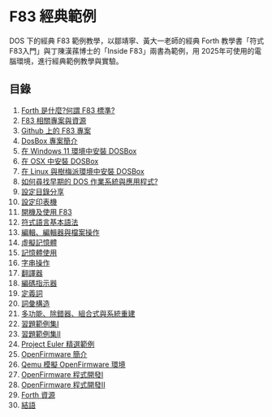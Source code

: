 # F83 經典範例

DOS 下的經典 F83 範例教學，以鄒靖寧、黃大一老師的經典 Forth 教學書「符式F83入門」與丁陳漢蓀博士的「Inside F83」兩書為範例，用 2025年可使用的電腦環境，進行經典範例教學與實驗。

## 目錄

1.  [Forth 是什麼?何謂 F83 標準?]()
2.  [F83 相關專案與資源]()
3.  [Github 上的 F83 專案]()
4.  [DosBox 專案簡介]()
5.  [在 Windows 11 環境中安裝 DOSBox]()
6.  [在 OSX 中安裝 DOSBox]()
7.  [在 Linux 與樹梅派環境中安裝 DOSBox]()
8.  [如何尋找早期的 DOS 作業系統與應用程式?]()
9.  [設定目錄分享]()
10. [設定印表機]()
11. [開機及使用 F83]()
12. [符式語言基本語法]()
13. [編輯、編輯器與檔案操作]()
14. [虛擬記憶體]()
15. [記憶體使用]()
16. [字串操作]()
17. [翻譯器]()
18. [編碼指示器]()
19. [定義詞]()
20. [詞彙構造]()
21. [多功能、除錯器、組合式與系統重建]()
22. [習題範例集I]()
23. [習題範例集II]()
24. [Project Euler 精選範例]()
25. [OpenFirmware 簡介]()
26. [Qemu 模擬 OpenFirmware 環境]()
27. [OpenFirmware 程式開發I]()
28. [OpenFirmware 程式開發II]()
29. [Forth 資源]()
30. [結語]()